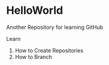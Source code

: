 # HelloWorld
Another Repository for learning GitHub

Learn
1. How to Create Repositories
2. How to Branch
